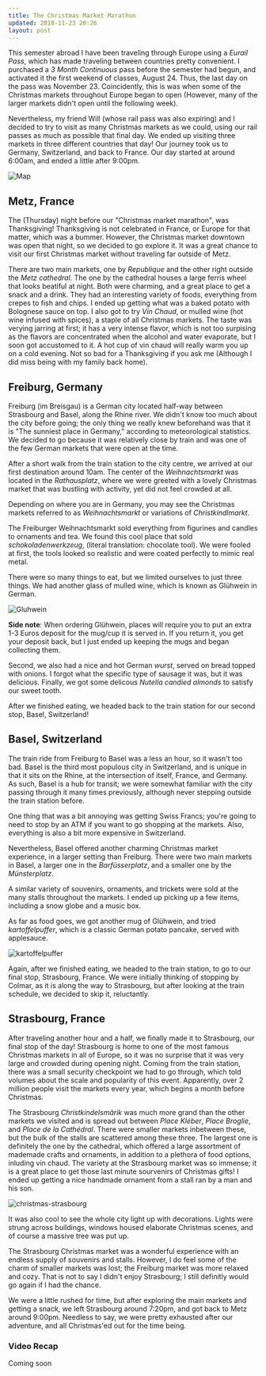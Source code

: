 ```yaml
---
title: The Christmas Market Marathon
updated: 2018-11-23 20:26
layout: post
---
```


This semester abroad I have been traveling through Europe using a _Eurail Pass_, which has made traveling between countries pretty convenient. I purchased a _3 Month Continuous_ pass before the semester had begun, and activated it the first weekend of classes, August 24. Thus, the last day on the pass was November 23. Coincidently, this is was when some of the Christmas markets throughout Europe began to open (However, many of the larger markets didn't open until the following week). 

Nevertheless, my friend Will (whose rail pass was also expiring) and I decided to try to visit as many Christmas markets as we could, using our rail passes as much as possible that final day. We ended up visiting three markets in three different countries that day! Our journey took us to Germany, Switzerland, and back to France. Our day started at around 6:00am, and ended a little after 9:00pm.

![Map](/assets/images/christmas-journey-map.PNG)

## Metz, France
The (Thursday) night before our "Christmas market marathon", was Thanksgiving! Thanksgiving is not celebrated in France, or Europe for that matter, which was a bummer. However, the Christmas market downtown was open that night, so we decided to go explore it. It was a great chance to visit our first Christmas market without traveling far outside of Metz.

There are two main markets, one by _Republique_ and the other right outside the _Metz cathedral_. The one by the cathedral houses a large ferris wheel that looks beatiful at night. Both were charming, and a great place to get a snack and a drink. They had an interesting variety of foods, everything from crepes to fish and chips. I ended up getting what was a baked potato with Bolognese sauce on top. I also got to try _Vin Chaud_, or mulled wine (hot wine infused with spices), a staple of all Christmas markets. The taste was verying jarring at first; it has a very intense flavor, which is not too surpising as the flavors are concentrated when the alcohol and water evaporate, but I soon got accustomed to it. A hot cup of vin chaud will really warm you up on a cold evening. Not so bad for a Thanksgiving if you ask me (Although I did miss being with my family back home).


<div class="divider"></div>

## Freiburg, Germany
Freiburg (im Breisgau) is a German city located half-way between Strasbourg and Basel, along the Rhine river. We didn't know too much about the city before going; the only thing we really knew beforehand was that it is "The sunniest place in Germany," according to meteorological statistics. We decided to go because it was relatively close by train and was one of the few German markets that were open at the time.

After a short walk from the train station to the city centre, we arrived at our first destination around 10am. The center of the _Weihnachtsmarkt_ was located in the _Rathausplatz_, where we were greeted with a lovely Christmas market that was bustling with activity, yet did not feel crowded at all.

Depending on where you are in Germany, you may see the Christmas markets referred to as _Weihnachtsmarkt_ or variations of _Christkindlmarkt_.

The Freiburger Weihnachtsmarkt sold everything from figurines and candles to ornaments and tea. We found this cool place that sold _schokoladenwerkzeug_, (literal translation: chocolate tool). We were fooled at first, the tools looked so realistic and were coated perfectly to mimic real metal.

There were so many things to eat, but we limited ourselves to just three things. We had another glass of mulled wine, which is known as Gl&uuml;hwein in German.

![Gluhwein](/assets/images/gluhwein.JPG)

**Side note**: When ordering Gl&uuml;hwein, places will require you to put an extra 1-3 Euros deposit for the mug/cup it is served in. If you return it, you get your deposit back, but I just ended up keeping the mugs and began collecting them.

Second, we also had a nice and hot German _wurst_, served on bread topped with onions. I forgot what the specific type of sausage it was, but it was delicious. Finally, we got some delicous _Nutella candied almonds_ to satisfy our sweet tooth. 

After we finished eating, we headed back to the train station for our second stop, Basel, Switzerland!

<div class="divider"></div>

## Basel, Switzerland
The train ride from Freiburg to Basel was a less an hour, so it wasn't too bad. Basel is the third most populous city in Switzerland, and is unique in that it sits on the Rhine, at the intersection of itself, France, and Germany. As such, Basel is a hub for transit; we were somewhat familiar with the city passing through it many times previously, although never stepping outside the train station before.

One thing that was a bit annoying was getting Swiss Francs; you're going to need to stop by an ATM if you want to go shopping at the markets. Also, everything is also a bit more  expensive in Switzerland.

Nevertheless, Basel offered another charming Christmas market experience, in a larger setting than Freiburg. There were two main markets in Basel, a larger one in the _Barf&uuml;sserplatz_, and a smaller one by the _M&uuml;nsterplatz_.

A similar variety of souvenirs, ornaments, and trickets were sold at the many stalls throughout the markets. I ended up picking up a few items, including a snow globe and a music box.

As far as food goes, we got another mug of Gl&uuml;hwein, and tried _kartoffelpuffer_, which is a classic German potato pancake, served with applesauce.

![kartoffelpuffer](/assets/images/kart.JPG)

Again, after we finished eating, we headed to the train station, to go to our final stop, Strasbourg, France. We were initially thinking of stopping by Colmar, as it is along the way to Strasbourg, but after looking at the train schedule, we decided to skip it, reluctantly. 

<div class="divider"></div>

## Strasbourg, France

After traveling another hour and a half, we finally made it to Strasbourg, our final stop of the day! Strasbourg is home to one of the most famous Christmas markets in all of Europe, so it was no surprise that it was very large and crowded during opening night. Coming from the train station, there was a small security checkpoint we had to go through, which told volumes about the scale and popularity of this event. Apparently, over 2 million people visit the markets every year, which begins a month before Christmas.

The Strasbourg _Christkindelsm&auml;rik_ was much more grand than the other markets we visited and is spread out between _Place Kl&eacute;ber_, _Place Broglie_, and _Place de la Cath&eacute;dral_. There were smaller markets inbetween these, but the bulk of the stalls are scattered among these three. The largest one is definitely the one by the cathedral, which offered a large assortment of mademade crafts and ornaments, in addition to a plethora of food options, inluding vin chaud. The variety at the Strasbourg market was so immense; it is a great place to get those last minute sourvenirs of Christmas gifts!
I ended up getting a nice handmade ornament from a stall ran by a man and his son. 

![christmas-strasbourg](/assets/images/christmas-strasbourg.JPG)

It was also cool to see the whole city light up with decorations. Lights were strung across buildings, windows housed elaborate Christmas scenes, and of course a massive tree was put up.

The Strasbourg Christmas market was a wonderful experience with an endless supply of souvenirs and stalls. However, I do feel some of the charm of smaller markets was lost; the Freiburg market was more relaxed and cozy. That is not to say I didn't enjoy Strasbourg; I still definitly would go again if I had the chance.

We were a little rushed for time, but after exploring the main markets and getting a snack, we left Strasbourg around 7:20pm, and got back to Metz around 9:00pm. Needless to say, we were pretty exhausted after our adventure, and all Christmas'ed out for the time being.



### Video Recap
Coming soon
